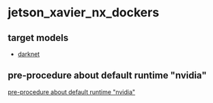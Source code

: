 # jetson_xavier_nx_dockers

## target models
- [darknet](./darknet/README.md)

## pre-procedure about default runtime "nvidia"

 [pre-procedure about default runtime "nvidia"](https://raw.githubusercontent.com/daizyu/jetson_xavier_nx_dockers/main/default-rumtime-nvidia.md)

